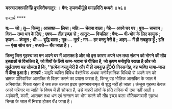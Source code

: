 **यस्त्वासक्तमतिर्गेहे पुत्रवित्तैषणातुर: ।** **षैण: कृपणधीर्मूढो ममाहमिति बध्यते ॥ ५६॥** 

शब्दार्थ **** 

**य:—** **जो** **; तु—** **किन्तु** **; आसक्त—** **लिप्त** **; मति:—** **चेतना वाला** **; गेहे—** **अपने घर पर** **; पुत्र—** **सन्तान** **; वित्त—** **तथा धन के लिए** **;** **एषण—** **तीव्र इच्छा से** **; आतुर:—** **विचलित** **; षैण:—** **षी-भोग के लिए कामुक** **; कृपण—** **कंजूस** **; धी:—** **बुद्धि वाला** **; मूढ:—** **मूर्ख** **; मम—** **हर वस्तु मेरी है** **; अहम्—** **मैं ही सबकुछ हूँ** **; इति—** **ऐसा सोच कर** **; बध्यते—** **बँध जाता है।** **.** 

**किन्तु जिस गृहस्थ का मन अपने घर में आसक्त है और जो इस कारण अपने धन तथा** **संतान को भोगने की तीव्र इच्छाओं से विचलित है, जो षियों के लिये काम-भावना से पीडि़त** **है, जो कृपण मनोवृत्ति रखता है और जो मूर्खतावश यह सोचता है कि, ''प्रत्येक वस्तु मेरी है** **और मैं ही सबकुछ हूँÓÓ निस्सन्देह, वह व्यक्ति माया-जाल में फँसा हुआ है।** **तात्पर्य :** यद्यपि व्यक्ति विविध वैश्लेषिक अथवा मनोवैज्ञानिक विधियों से अपने मन को भ्रामक पारिवारिक आसक्ति से विलग करने का प्रयास करता है, किन्तु वह भौतिक आसक्ति के जाल में अनिवार्यत: गिरता रहता है जब तक उसका हृदय कृष्णभावनामृत से शुद्ध नहीं हो जाता। कंजूस गृहस्थ केवल अपने परिवार या जाति के विषय में ही सोचता है, उसे बाहरी लोगों के प्रति तनिक भी दया नहीं आती। अहंकारी, कामी, आसक्त तथा धन एवं सन्तान का भोग करने की तीव्र इच्छा वाला भौतिकतावादी गृहस्थ चिन्ता के जाल में निराश होकर बँध जाता है।  